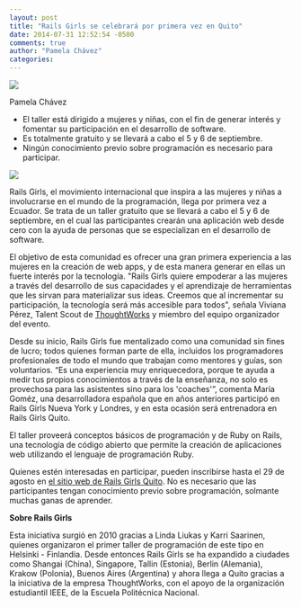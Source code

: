 ```yaml
---
layout: post
title: "Rails Girls se celebrará por primera vez en Quito"
date: 2014-07-31 12:52:54 -0500
comments: true
author: "Pamela Chávez" 
categories:
---
```


<div id="headshot">
	<img src="{{ root_url }}/images/pamelachavez.jpg" id="headshot-photo"/>
	<p class="author-name">Pamela Chávez</p>
</div>

<ul>
	<li>El taller está dirigido a mujeres y niñas, con el fin de generar interés y fomentar su participación en el desarrollo de software.</li>
	<li>Es totalmente gratuito y se llevará a cabo el 5 y 6 de septiembre.</li>
	<li>Ningún conocimiento previo sobre programación es necesario para participar.</li>
</ul>

<!-- more --> 

<div>
	<img src="{{ root_url }}/images/railsGirls.jpg" />
</div>

Rails Girls, el movimiento internacional que inspira a las mujeres y niñas a involucrarse en el mundo de la programación, llega por primera vez a Ecuador. Se trata de un taller gratuito que se llevará a cabo el 5 y 6 de septiembre, en el cual las participantes crearán una aplicación web desde cero con la ayuda de personas que se especializan en el desarrollo de software.

El objetivo de esta comunidad es ofrecer una gran primera experiencia a las mujeres en la creación de web apps, y de esta manera generar en ellas un fuerte interés por la tecnología. "Rails Girls quiere empoderar a las mujeres a través del desarrollo de sus capacidades y el aprendizaje de herramientas que les sirvan para materializar sus ideas. Creemos que al incrementar su participación, la tecnología será más accesible para todos", señala Viviana Pérez, Talent Scout de <a href= http://thoughtworks.com>ThoughtWorks</a> y miembro del equipo organizador del evento.

Desde su inicio, Rails Girls fue mentalizado como una comunidad sin fines de lucro; todos quienes forman parte de ella, incluidos los programadores profesionales de todo el mundo que trabajan como mentores y guías, son  voluntarios. “Es una experiencia muy enriquecedora, porque te ayuda a medir tus propios conocimientos a través de la enseñanza, no solo es provechosa para las asistentes sino para los 'coaches'”, comenta María Goméz, una desarrolladora española que en años anteriores participó en Rails Girls Nueva York y Londres, y en esta ocasión será entrenadora en Rails Girls Quito.

El taller proveerá conceptos básicos de programación y de Ruby on Rails, una tecnología de código abierto que permite la creación de aplicaciones web utilizando el lenguaje de programación Ruby. 

Quienes estén interesadas en participar, pueden inscribirse hasta el 29 de agosto en <a href= http://railsgirls.com/quito>el sitio web de Rails Girls Quito</a>. No es necesario que las participantes tengan conocimiento previo sobre programación, solmante muchas ganas de aprender.

<strong>Sobre Rails Girls</strong> 

Esta iniciativa surgió en 2010 gracias a Linda Liukas y Karri Saarinen, quienes organizaron el primer taller de programación de este tipo en Helsinki - Finlandia. Desde entonces Rails Girls se ha expandido a ciudades como Shangai (China), Singapore, Tallin (Estonia), Berlin (Alemania), Krakow (Polonia), Buenos Aires (Argentina) y ahora llega a Quito gracias a la iniciativa de la empresa ThoughtWorks, con el apoyo de la organización estudiantil IEEE, de la Escuela Politécnica Nacional.

